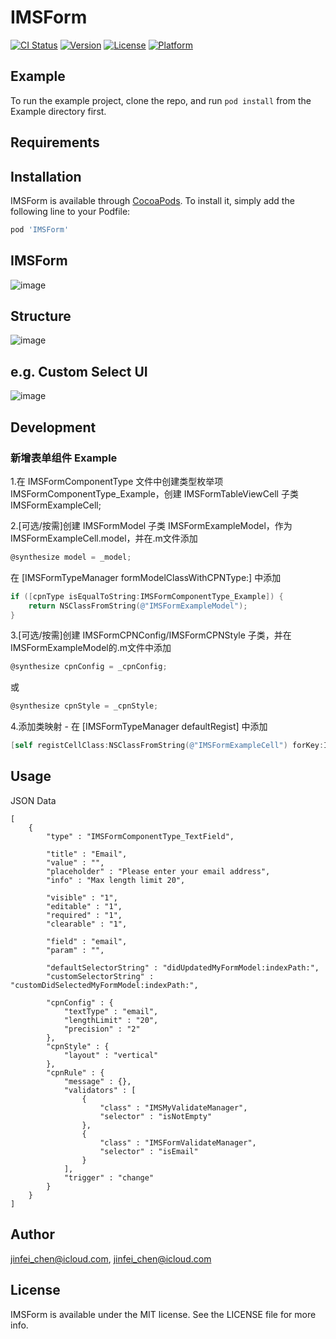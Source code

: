 # IMSForm

[![CI Status](https://img.shields.io/travis/jinfei_chen@icloud.com/IMSForm.svg?style=flat)](https://travis-ci.org/jinfei_chen@icloud.com/IMSForm)
[![Version](https://img.shields.io/cocoapods/v/IMSForm.svg?style=flat)](https://cocoapods.org/pods/IMSForm)
[![License](https://img.shields.io/cocoapods/l/IMSForm.svg?style=flat)](https://cocoapods.org/pods/IMSForm)
[![Platform](https://img.shields.io/cocoapods/p/IMSForm.svg?style=flat)](https://cocoapods.org/pods/IMSForm)

## Example

To run the example project, clone the repo, and run `pod install` from the Example directory first.

## Requirements

## Installation

IMSForm is available through [CocoaPods](https://cocoapods.org). To install
it, simply add the following line to your Podfile:

```ruby
pod 'IMSForm'
```

## IMSForm

![image](https://git.imshktech.com/ios/imsform/-/raw/Jenkins/images/IMSForm.png)

## Structure

![image](https://git.imshktech.com/ios/imsform/-/raw/Jenkins/images/structure.png)

## e.g. Custom Select UI

![image](https://git.imshktech.com/ios/imsform/-/raw/Jenkins/images/IMSFormSelectCell.png)

## Development

### 新增表单组件 Example

1.在 IMSFormComponentType 文件中创建类型枚举项 IMSFormComponentType_Example，创建 IMSFormTableViewCell 子类 IMSFormExampleCell;

2.[可选/按需]创建 IMSFormModel 子类 IMSFormExampleModel，作为 IMSFormExampleCell.model，并在.m文件添加 

```objective-c
@synthesize model = _model;
```

在 [IMSFormTypeManager formModelClassWithCPNType:] 中添加

```objective-c
if ([cpnType isEqualToString:IMSFormComponentType_Example]) {
    return NSClassFromString(@"IMSFormExampleModel");
}
```

3.[可选/按需]创建 IMSFormCPNConfig/IMSFormCPNStyle 子类，并在IMSFormExampleModel的.m文件中添加

```objective-c
@synthesize cpnConfig = _cpnConfig;
```

或

```objective-c
@synthesize cpnStyle = _cpnStyle;
```

4.添加类映射 - 在 [IMSFormTypeManager defaultRegist] 中添加 

```objective-c
[self registCellClass:NSClassFromString(@"IMSFormExampleCell") forKey:IMSFormComponentType_Example];
```

## Usage

JSON Data

```
[
    {
        "type" : "IMSFormComponentType_TextField",
        
        "title" : "Email",
        "value" : "",
        "placeholder" : "Please enter your email address",
        "info" : "Max length limit 20",
        
        "visible" : "1",
        "editable" : "1",
        "required" : "1",
        "clearable" : "1",
        
        "field" : "email",
        "param" : "",
        
        "defaultSelectorString" : "didUpdatedMyFormModel:indexPath:",
        "customSelectorString" : "customDidSelectedMyFormModel:indexPath:",
        
        "cpnConfig" : {
            "textType" : "email",
            "lengthLimit" : "20",
            "precision" : "2"
        },
        "cpnStyle" : {
            "layout" : "vertical"
        },
        "cpnRule" : {
            "message" : {},
            "validators" : [
                {
                    "class" : "IMSMyValidateManager",
                    "selector" : "isNotEmpty"
                },
                {
                    "class" : "IMSFormValidateManager",
                    "selector" : "isEmail"
                }
            ],
            "trigger" : "change"
        }
    }
]
```

## Author

jinfei_chen@icloud.com, jinfei_chen@icloud.com

## License

IMSForm is available under the MIT license. See the LICENSE file for more info.
